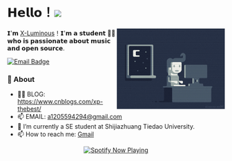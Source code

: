 


# 𝗛𝗲𝗹𝗹𝗼！<img src="https://user-images.githubusercontent.com/5679180/79618120-0daffb80-80be-11ea-819e-d2b0fa904d07.gif" width="27px"> 

<img align="right" width="250px" src="https://raw.githubusercontent.com/yaronzz/yaronzz/master/res/1.gif" />

𝗜'𝗺 [X-Luminous](https://github.com/yaronzz)！𝗜'𝗺 𝗮 𝘀𝘁𝘂𝗱𝗲𝗻𝘁 👨‍💻 𝘄𝗵𝗼 𝗶𝘀 𝗽𝗮𝘀𝘀𝗶𝗼𝗻𝗮𝘁𝗲 𝗮𝗯𝗼𝘂𝘁 𝗺𝘂𝘀𝗶𝗰 𝗮𝗻𝗱 𝗼𝗽𝗲𝗻 𝘀𝗼𝘂𝗿𝗰𝗲.

[![Email Badge](https://img.shields.io/badge/-GMAIL-D14836?style=for-the-badge&logo=gmail&logoColor=white)](mailto:yaronhuang@foxmail.com)

### 🍜 About

- 👨‍💻 BLOG:  https://www.cnblogs.com/xp-thebest/
- 📫 EMAIL: a1205594294@gmail.com
- 🔭 I’m currently a SE student at Shijiazhuang Tiedao University.
- 📫 How to reach me: [Gmail](a1205594294@gmail.com)


<p align="center">
  <a href="https://open.spotify.com/user/9jkfb4jstu243z6qyvlz7ecu5" target="_blank"><img src="https://now-playing-on-spotify.vercel.app/api/spotify" alt="Spotify Now Playing" width="350"/></a>
